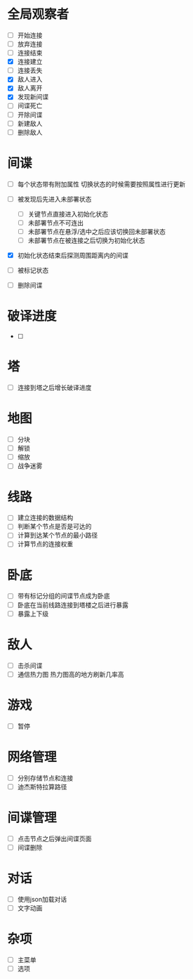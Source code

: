 # 全局观察者
- [ ] 开始连接
- [ ] 放弃连接
- [ ] 连接结束
- [x] 连接建立
- [ ] 连接丢失
- [x] 敌人进入
- [x] 敌人离开
- [x] 发现新间谍
- [ ] 间谍死亡
- [ ] 开除间谍
- [ ] 新建敌人
- [ ] 删除敌人

# 间谍
- [ ] 每个状态带有附加属性 切换状态的时候需要按照属性进行更新
- [ ] 被发现后先进入未部署状态
	- [ ] 关键节点直接进入初始化状态
	- [ ] 未部署节点不可连出
	- [ ] 未部署节点在悬浮/选中之后应该切换回未部署状态
	- [ ] 未部署节点在被连接之后切换为初始化状态
- [x] 初始化状态结束后探测周围距离内的间谍

- [ ] 被标记状态
- [ ] 删除间谍

# 破译进度
- [ ] 

# 塔
- [ ] 连接到塔之后增长破译进度

# 地图
- [ ] 分块
- [ ] 解锁
- [ ] 缩放
- [ ] 战争迷雾

# 线路
- [ ] 建立连接的数据结构
- [ ] 判断某个节点是否是可达的
- [ ] 计算到达某个节点的最小路径
- [ ] 计算节点的连接权重

# 卧底
- [ ] 带有标记分组的间谍节点成为卧底
- [ ] 卧底在当前线路连接到塔楼之后进行暴露
- [ ] 暴露上下级

# 敌人
- [ ] 击杀间谍
- [ ] 通信热力图 热力图高的地方刷新几率高

# 游戏
- [ ] 暂停

# 网络管理
- [ ] 分别存储节点和连接
- [ ] 迪杰斯特拉算路径

# 间谍管理
- [ ] 点击节点之后弹出间谍页面
- [ ] 间谍删除

# 对话
- [ ] 使用json加载对话
- [ ] 文字动画

# 杂项
- [ ] 主菜单
- [ ] 选项